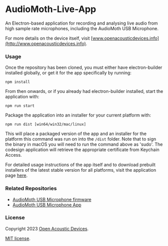 # AudioMoth-Live-App
An Electron-based application for recording and analysing live audio from high sample rate microphones, including the AudioMoth USB Microphone.

For more details on the device itself, visit [www.openacousticdevices.info](http://www.openacousticdevices.info).

### Usage ###
Once the repository has been cloned, you must either have electron-builder installed globally, or get it for the app specifically by running:
```
npm install
```

From then onwards, or if you already had electron-builder installed, start the application with:
```
npm run start 
```

Package the application into an installer for your current platform with:
```
npm run dist [win64/win32/mac/linux]
```

This will place a packaged version of the app and an installer for the platform this command was run on into the `/dist` folder. Note that to sign the binary in macOS you will need to run the command above as 'sudo'. The codesign application will retrieve the appropriate certificate from Keychain Access.

For detailed usage instructions of the app itself and to download prebuilt installers of the latest stable version for all platforms, visit the application page [here](https://www.openacousticdevices.info/live).

### Related Repositories ###
* [AudioMoth USB Microphone firmware](https://github.com/OpenAcousticDevices/AudioMoth-USB-Microphone)
* [AudioMoth USB Microphone App](https://github.com/OpenAcousticDevices/AudioMoth-USB-Microphone-App)

### License ###

Copyright 2023 [Open Acoustic Devices](http://www.openacousticdevices.info/).

[MIT license](http://www.openacousticdevices.info/license).
